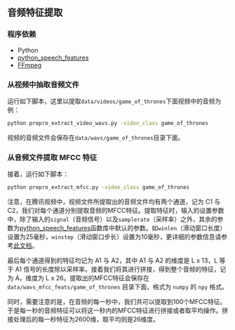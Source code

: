 ## 音频特征提取

### 程序依赖
 - Python
 - [python_speech_features](https://github.com/jameslyons/python_speech_features)
 - [FFmpeg](https://www.ffmpeg.org/download.html)

### 从视频中抽取音频文件
运行如下脚本，这里以提取`data/videos/game_of_thrones`下面视频中的音频为例：
```bash
python prepro_extract_video_wavs.py -video_class game_of_thrones
```

视频的音频文件会保存在`data/wavs/game_of_thrones`目录下面。

### 从音频文件提取 MFCC 特征
接着，运行如下脚本：
```bash
python prepro_extract_mfcc.py -video_class game_of_thrones
```

注意，在腾讯视频中，视频文件所提取出的音频文件均有两个通道，记为 C1 与 C2，我们对每个通道分别提取音频的MFCC特征。提取特征时，输入的设置参数中，除了输入的`signal`（音频信号）以及`samplerate`（采样率）之外，其余的参数为[python_speech_features](https://github.com/jameslyons/python_speech_features)函数库中默认的参数。如`winlen`（滑动窗口长度）设置为25毫秒，`winstep`（滑动窗口步长）设置为10毫秒，更详细的参数信息请参考[此文档](https://github.com/jameslyons/python_speech_features/blob/master/README.rst)。

最后每个通道得到的特征均记为 A1 与 A2，其中 A1 与 A2 的维度是 L x 13，L 等于 A1 信号的长度除以采样率。接着我们将其进行拼接，得到整个音频的特征，记为 A，维度为 L x 26。提取出的MFCC特征会保存在 `data/wavs_mfcc_feats/game_of_thrones` 目录下面，格式为 `numpy` 的 `npy` 格式。

同时，需要注意的是，在音频的每一秒中，我们共可以提取到100个MFCC特征。于是每一秒的音频特征可以将这一秒内的MFCC特征进行拼接或者取平均操作。拼接处理后的每一秒特征为2600维，取平均则是26维度。



